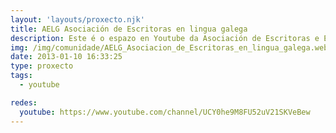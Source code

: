 ```yaml
---
layout: 'layouts/proxecto.njk'
title: AELG Asociación de Escritoras en lingua galega
description: Este é o espazo en Youtube da Asociación de Escritoras e Escritores en Lingua Galega (AELG).
img: /img/comunidade/AELG_Asociacion_de_Escritoras_en_lingua_galega.webp
date: 2013-01-10 16:33:25
type: proxecto
tags:
  - youtube

redes:
  youtube: https://www.youtube.com/channel/UCY0he9M8FU52uV21SKVeBew
---
```

